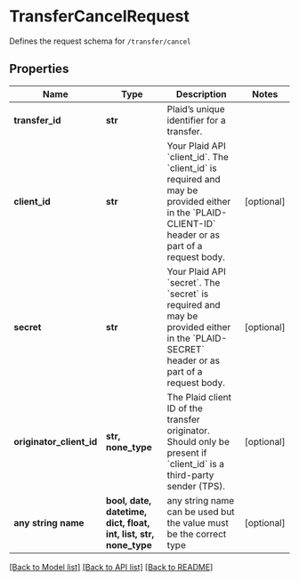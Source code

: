 # TransferCancelRequest

Defines the request schema for `/transfer/cancel`

## Properties
Name | Type | Description | Notes
------------ | ------------- | ------------- | -------------
**transfer_id** | **str** | Plaid’s unique identifier for a transfer. | 
**client_id** | **str** | Your Plaid API &#x60;client_id&#x60;. The &#x60;client_id&#x60; is required and may be provided either in the &#x60;PLAID-CLIENT-ID&#x60; header or as part of a request body. | [optional] 
**secret** | **str** | Your Plaid API &#x60;secret&#x60;. The &#x60;secret&#x60; is required and may be provided either in the &#x60;PLAID-SECRET&#x60; header or as part of a request body. | [optional] 
**originator_client_id** | **str, none_type** | The Plaid client ID of the transfer originator. Should only be present if &#x60;client_id&#x60; is a third-party sender (TPS). | [optional] 
**any string name** | **bool, date, datetime, dict, float, int, list, str, none_type** | any string name can be used but the value must be the correct type | [optional]

[[Back to Model list]](../README.md#documentation-for-models) [[Back to API list]](../README.md#documentation-for-api-endpoints) [[Back to README]](../README.md)


